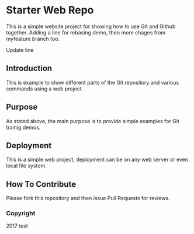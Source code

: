 # Starter Web Repo

This is a simple website project for showing how to use Git and Github together.
Adding a line for rebasing demo, then more chages from myfeature branch too.

Update line

## Introduction

This is example to show different parts of the Git repository and various commands using a web project.

## Purpose

As stated above, the main purpose is to provide simple examples for Git trainig demos.

## Deployment

This is a simple web project, deployment can be on any web server or even local file system.


## How To Contribute

Please fork this repository and then issue Pull Requests for reviews.


### Copyright

2017 test


